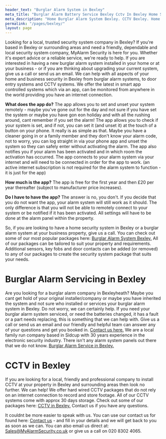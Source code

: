 ```yaml
---
header_text: "Burglar Alarm System in Bexley"
meta_title: "Burglar Alarm Battery Service Bexley Cctv In Bexley Home Security - MyAlarm Security"
meta_description: "Home Burglar Alarm System Bexley. CCTV Bexley. Home Security System, Burglar Alarm Service Battery. Alarm Company Near Me Bexley. Alarm Battery 020 8302 4065"
permalink: "/pages/bexley/"
layout: page
---
```


Looking for a local, trusted security system company in Bexley? If you\'re based in Bexley or surrounding areas and need a friendly, dependable and local security system company, MyAlarm Security is here for you. Whether it\'s expert advice or a reliable service, we\'re ready to help. If you are interested in having a new burglar alarm system installed in your home or at your business - or if you are thinking about upgrading your current system, give us a call or send us an email. We can help with all aspects of your home and business security in Bexley from burglar alarm systems, to door entry systems and CCTV systems. We offer the latest in smart app controlled systems which via an app, can be monitored from anywhere in the world providing you have an internet connection.

**What does the app do?** The app allows you to set and unset your system remotely - maybe you\'ve gone out for the day and not sure if you have set the system or maybe you have gon eon holiday and with all the rushing around, cant remember if you set the alarm! The app allows you to check if your system is set, and if not, you can set it (and unset it) at the touch of a button on your phone. It really is as simple as that. Maybe you have a cleaner going in or a family member and they don\'t know your alarm code, not to worry, you can log straight in via your phone app and unset the system so they can safely enter without activating the alarm. The app also notifies you if your alarm has been activated and in which room the activation has occurred. The app connects to your alarm system via your internet and will need to be connected in order for the app to work. (an active internet subscription is not required for the alarm system to function - it is just for the app)

**How much is the app?** The app is free for the first year and then £20 per year thereafter (subject to manufacturer price increases).

**Do I have to have the app?** The answer is no, you don\'t. If you decide that you do not want the app, your alarm system will still work as it should. The only difference is that you will not be able to remotely connect to your system or be notified if it has been activated. All settings will have to be done at the alarm panel within the property.

So, if you are looking to have a home security system in Bexley or a burglar alarm system at your business property, give us a call. You can check out some of our most popular packages here: [Burglar Alarm System Bexley.](/categories/burglar-alarms/) All of our packages can be tailored to suit your property and requirements. Additional sensors, key fobs and door contacts can be added (or removed) to any of our packages to create the security system package that suits your needs.

# Burglar Alarm Servicing in Bexley 

Are you looking for a burglar alarm company in Bexleyheath? Maybe you cant get hold of your original installer/company or maybe you have inherited the system and not sure who installed or services your burglar alarm system in Bexley. Do not worry, we can certainly help. If you need your burglar alarm system serviced, or need the batteries changed, it has a fault or a part needs replacing, this is something that we can help with. Give us a call or send us an email and our friendly and helpful team can answer any of your questions and get you booked in. [Contact us here.](/contact/) We are a local family run company based in Sidcup with 30 years experience in the electronic security industry. There isn\'t any alarm system panels out there that we do not know. [Burglar Alarm Service in Bexley.](/categories/servicing-and-repairs/)

# CCTV in Bexley 

If you are looking for a local, friendly and professional company to install CCTV at your property in Bexley and surrounding areas then look no further. We can help! We offer hard wired CCTV packages that do not rely on an internet connection to record and store footage. All of our CCTV systems come with approx 30 days storage. Check out some of our packages here: [CCTV in Bexley.](/categories/cctv/) Contact us if you have any questions.

It couldnt be more easier to speak with us. You can use our contact us for found here: [Contact us](/contact/) - and fill in your details and we will get back to you as soon as we can. You can also email us direct at: Sales@MyAlarmSecurity.co.uk or give us a call on 020 8302 4065.

#   

#